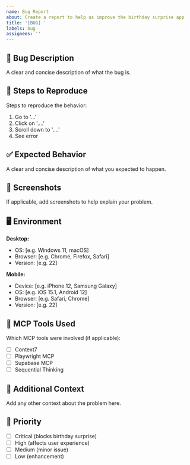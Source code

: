 ```yaml
---
name: Bug Report
about: Create a report to help us improve the birthday surprise app
title: '[BUG] '
labels: bug
assignees: ''
---
```


## 🐛 Bug Description
A clear and concise description of what the bug is.

## 🔄 Steps to Reproduce
Steps to reproduce the behavior:
1. Go to '...'
2. Click on '....'
3. Scroll down to '....'
4. See error

## ✅ Expected Behavior
A clear and concise description of what you expected to happen.

## 📱 Screenshots
If applicable, add screenshots to help explain your problem.

## 🖥️ Environment
**Desktop:**
- OS: [e.g. Windows 11, macOS]
- Browser: [e.g. Chrome, Firefox, Safari]
- Version: [e.g. 22]

**Mobile:**
- Device: [e.g. iPhone 12, Samsung Galaxy]
- OS: [e.g. iOS 15.1, Android 12]
- Browser: [e.g. Safari, Chrome]
- Version: [e.g. 22]

## 🔧 MCP Tools Used
Which MCP tools were involved (if applicable):
- [ ] Context7
- [ ] Playwright MCP
- [ ] Supabase MCP
- [ ] Sequential Thinking

## 📝 Additional Context
Add any other context about the problem here.

## 🎯 Priority
- [ ] Critical (blocks birthday surprise)
- [ ] High (affects user experience)
- [ ] Medium (minor issue)
- [ ] Low (enhancement)
